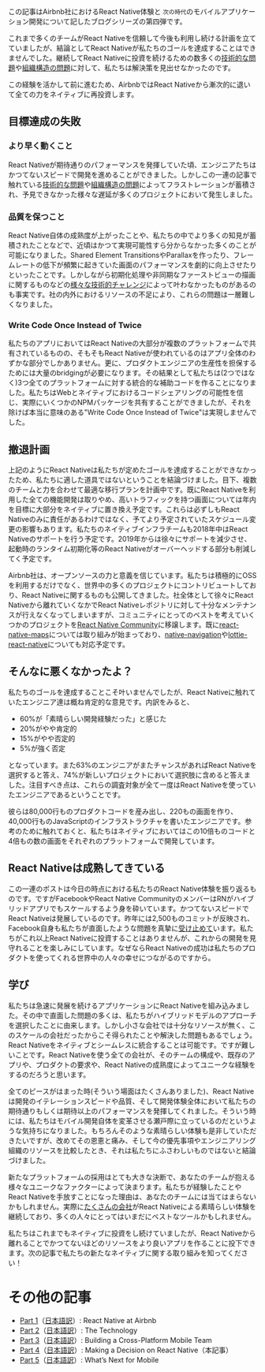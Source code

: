 この記事はAirbnb社におけるReact Native体験と `次の時代`のモバイルアプリケーション開発について記したブログシリーズの第四弾です。

これまで多くのチームがReact Nativeを信頼して今後も利用し続ける計画を立てていましたが、結論としてReact Nativeが私たちのゴールを達成することはできませんでした。継続してReact Nativeに投資を続けるための数多くの[技術的な問題](https://medium.com/airbnb-engineering/react-native-at-airbnb-the-technology-dafd0b43838)や[組織構造の問題](https://medium.com/airbnb-engineering/building-a-cross-platform-mobile-team-3e1837b40a88)に対して、私たちは解決策を見出せなかったのです。

この経験を活かして前に進むため、AirbnbではReact Nativeから漸次的に退いて全ての力をネイティブに再投資します。

## 目標達成の失敗
### より早く動くこと
React Nativeが期待通りのパフォーマンスを発揮していた頃、エンジニアたちはかつてないスピードで開発を進めることができました。しかしこの一連の記事で触れている[技術的な問題](https://medium.com/airbnb-engineering/react-native-at-airbnb-the-technology-dafd0b43838)や[組織構造の問題](https://medium.com/airbnb-engineering/building-a-cross-platform-mobile-team-3e1837b40a88)によってフラストレーションが蓄積され、予見できなかった様々な遅延が多くのプロジェクトにおいて発生しました。

### 品質を保つこと
React Native自体の成熟度が上がったことや、私たちの中でより多くの知見が蓄積されたことなどで、近頃はかつて実現可能性すら分からなかった多くのことが可能になりました。Shared Element TransitionsやParallaxを作ったり、フレームレートの低下が頻繁に起きていた画面のパフォーマンスを劇的に向上させたりといったことです。しかしながら初期化処理や非同期なファーストビューの描画に関するものなどの[様々な技術的チャレンジ](https://medium.com/airbnb-engineering/react-native-at-airbnb-the-technology-dafd0b43838)によって叶わなかったものがあるのも事実です。社の内外におけるリソースの不足により、これらの問題は一層難しくなりました。

### Write Code Once Instead of Twice
私たちのアプリにおいてはReact Nativeの大部分が複数のプラットフォームで共有されているものの、そもそもReact Nativeが使われているのはアプリ全体のわずかな部分でしかありません。更に、プロダクトエンジニアの生産性を担保するためには大量のbridgingが必要になります。その結果として私たちは(2つではなく)3つ全てのプラットフォームに対する統合的な補助コードを作ることになりました。私たちはWebとネイティブにおけるコードシェアリングの可能性を信じ、実際にいくつかのNPMパッケージを共有することができましたが、それを除けば本当に意味のある"Write Code Once Instead of Twice"は実現しませんでした。

## 撤退計画
上記のようにReact Nativeは私たちが定めたゴールを達成することができなかったため、私たちに適した道具ではないということを結論づけました。目下、複数のチームと力を合わせて最適な移行プランを計画中です。既にReact Nativeを利用した全ての機能開発は取りやめ、高いトラフィックを持つ画面については年内を目標に大部分をネイティブに置き換え予定です。これらは必ずしもReact Nativeのみに責任があるわけではなく、予てより予定されていたスケジュール変更の影響もあります。私たちのネイティブインフラチームも2018年中はReact Nativeのサポートを行う予定です。2019年からは徐々にサポートを減少させ、起動時のランタイム初期化等のReact Nativeがオーバーヘッドする部分も削減してく予定です。

Airbnb社は、オープンソースの力と意義を信じています。私たちは積極的にOSSを利用するだけでなく、世界中の多くのプロジェクトにコントリビュートしており、React Nativeに関するものも公開してきました。社全体として徐々にReact Nativeから離れていくなかでReact Nativeレポジトリに対して十分なメンテナンスが行えなくなってしまいますが、コミュニティにとってのベストを考えていくつかのプロジェクトを[React Native Community](https://github.com/react-native-community)に移譲します。既に[react-native-maps](https://github.com/react-community/react-native-maps)については取り組みが始まっており、[native-navigation](https://github.com/airbnb/native-navigation)や[lottie-react-native](https://github.com/airbnb/lottie-react-native/)についても対応予定です。

## そんなに悪くなかったよ？
私たちのゴールを達成することこそ叶いませんでしたが、React Nativeに触れていたエンジニア達は概ね肯定的な意見です。内訳をみると、

- 60%が「素晴らしい開発経験だった」と感じた
- 20%がやや肯定的
- 15%がやや否定的
- 5%が強く否定

となっています。また63%のエンジニアがまたチャンスがあればReact Nativeを選択すると答え、74%が新しいプロジェクトにおいて選択肢に含めると答えました。注目すべき点は、これらの調査対象が全て一度はReact Nativeを使っていたエンジニアであるということです。

彼らは80,000行ものプロダクトコードを産み出し、220もの画面を作り、40,000行ものJavaScriptのインフラストラクチャを書いたエンジニアです。参考のために触れておくと、私たちはネイティブにおいてはこの10倍ものコードと4倍もの数の画面をそれぞれのプラットフォームで開発しています。

## React Nativeは成熟してきている
この一連のポストは今日の時点における私たちのReact Native体験を振り返るものです。ですがFacebookやReact Native CommunityのメンバーはRNがハイブリッドアプリでもスケールするよう身を砕いています。かつてないスピードでReact Nativeは発展しているのです。昨年には2,500ものコミットが反映され、Facebook自身も私たちが直面したような問題を真摯に[受け止めて](https://facebook.github.io/react-native/blog/2018/06/14/state-of-react-native-2018)います。私たちがこれ以上React Nativeに投資することはありませんが、これからの開発を見守れることを楽しみにしています。なぜならReact Nativeの成功は私たちのプロダクトを使ってくれる世界中の人々の幸せにつながるのですから。

## 学び
私たちは急速に発展を続けるアプリケーションにReact Nativeを組み込みました。その中で直面した問題の多くは、私たちがハイブリッドモデルのアプローチを選択したことに由来します。しかし小さな会社では十分なリソースが無く、このスケールの会社だったからこそ得られたことや解決した問題もあるでしょう。React Nativeをネイティブとシームレスに統合することは可能です。ですが難しいことです。React Nativeを使う全ての会社が、そのチームの構成や、既存のアプリや、プロダクトの要求や、React Nativeの成熟度によってユニークな経験をするのだろうと思います。

全てのピースがはまった時(そういう場面はたくさんありました)、React Nativeは開発のイテレーションスピードや品質、そして開発体験全体において私たちの期待通りもしくは期待以上のパフォーマンスを発揮してくれました。そういう時には、私たちはモバイル開発自体を変革させる瀬戸際に立っているのだというような気持ちになりました。もちろんそのような素晴らしい体験も是非していただきたいですが、改めてその恩恵と痛み、そして今の優先事項やエンジニアリング組織のリソースを比較したとき、それは私たちにふさわしいものではないと結論づけました。

新たなプラットフォームの採用はとても大きな決断で、あなたのチームが抱える様々なユニークなファクターによって決まります。私たちが経験したことやReact Nativeを手放すことになった理由は、あなたのチームには当てはまらないかもしれません。実際に[たくさんの会社](https://medium.com/@Pinterest_Engineering/supporting-react-native-at-pinterest-f8c2233f90e6)がReact Nativeによる素晴らしい体験を継続しており、多くの人々にとってはいまだにベストなツールかもしれません。

私たちはこれまでもネイティブに投資をし続けていましたが、React Nativeから離れることでかつてないほどのリソースをより良いアプリを作ることに投下できます。次の記事で私たちの新たなネイティブに関する取り組みを知ってください！


# その他の記事
- [Part 1](https://medium.com/airbnb-engineering/react-native-at-airbnb-f95aa460be1c)（[日本語訳](https://github.com/react-native-jp/react-native-at-airbnb-jp-translation/blob/master/1-alt-react-native-at-airbnb.md)）: React Native at Airbnb
- [Part 2](https://medium.com/airbnb-engineering/react-native-at-airbnb-the-technology-dafd0b43838)（[日本語訳](https://github.com/react-native-jp/react-native-at-airbnb-jp-translation/blob/master/2-react-native-at-airbnb-the-technology.md)）: The Technology
- [Part 3](https://medium.com/airbnb-engineering/building-a-cross-platform-mobile-team-3e1837b40a88)（[日本語訳](https://medium.com/airbnb-engineering/building-a-cross-platform-mobile-team-3e1837b40a88)）: Building a Cross-Platform Mobile Team
- [Part 4](https://medium.com/airbnb-engineering/sunsetting-react-native-1868ba28e30a)（[日本語訳](https://github.com/react-native-jp/react-native-at-airbnb-jp-translation/blob/master/4-sunsetting-react-native.md)）: Making a Decision on React Native（本記事）
- [Part 5](https://medium.com/airbnb-engineering/whats-next-for-mobile-at-airbnb-5e71618576ab)（[日本語訳](https://github.com/react-native-jp/react-native-at-airbnb-jp-translation/blob/master/5-what%E2%80%99s-next-for-mobile-at-airbnb.md)）: What’s Next for Mobile
